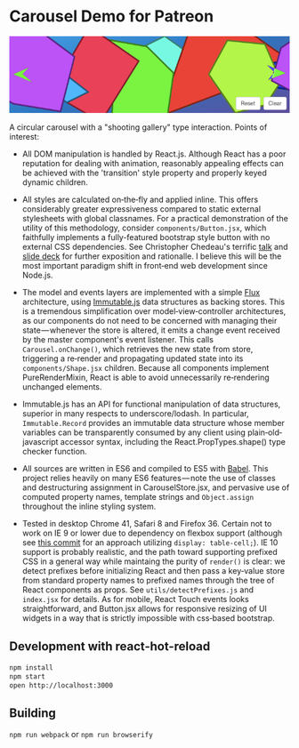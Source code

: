 Carousel Demo for Patreon
=========================

[![Screenshot](screenshot.png)](http://aprilarcus.github.io/carousel/)

A circular carousel with a "shooting gallery" type interaction. Points
of interest:

* All DOM manipulation is handled by React.js. Although React has a poor
  reputation for dealing with animation, reasonably appealing effects
  can be achieved with the 'transition' style property and properly
  keyed dynamic children.

* All styles are calculated on‐the‐fly and applied inline. This offers
  considerably greater expressiveness compared to static external
  stylesheets with global classnames. For a practical demonstration of
  the utility of this methodology, consider `components/Button.jsx`,
  which faithfully implements a fully-featured bootstrap style button
  with no external CSS dependencies. See Christopher Chedeau's terrific
  [talk](https://vimeo.com/channels/684289/116209150) and
  [slide deck](http://blog.vjeux.com/2014/javascript/react-css-in-js-nationjs.html)
  for further exposition and rationalle. I believe this will be the most
  important paradigm shift in front‐end web development since Node.js.

* The model and events layers are implemented with a simple [Flux](https://facebook.github.io/flux/)
  architecture, using [Immutable.js](http://facebook.github.io/immutable-js/)
  data structures as backing stores. This is a tremendous simplification
  over model‐view‐controller architectures, as our components do not
  need to be concerned with managing their state — whenever the store
  is altered, it emits a change event received by the master component's
  event listener. This calls `Carousel.onChange()`, which retrieves the
  new state from store, triggering a re‐render and propagating updated
  state into its `components/Shape.jsx` children. Because all components
  implement PureRenderMixin, React is able to avoid unnecessarily
  re‐rendering unchanged elements.

* Immutable.js has an API for functional manipulation of data
  structures, superior in many respects to underscore/lodash. In
  particular, `Immutable.Record` provides an immutable data structure
  whose member variables can be transparently consumed by any client
  using plain‐old‐javascript accessor syntax, including the
  React.PropTypes.shape() type checker function.

* All sources are written in ES6 and compiled to ES5 with [Babel](babeljs.io).
  This project relies heavily on many ES6 features — note the use of
  classes and destructuring assignment in CarouselStore.jsx, and
  pervasive use of computed property names, template strings and
  `Object.assign` throughout the inline styling system.

* Tested in desktop Chrome 41, Safari 8 and Firefox 36.
  Certain not to work on IE 9 or lower due to dependency on flexbox
  support (although see [this commit](https://github.com/AprilArcus/carousel/commit/c2ec3c6ad26d885f00ca8abea896bf8dcae12c5e) for an approach utilizing
  `display: table-cell;`). IE 10 support is probably realistic, and the
  path toward supporting prefixed CSS in a general way while maintaing
  the purity of `render()` is clear: we detect prefixes before
  initializing React and then pass a key‐value store from standard
  property names to prefixed names through the tree of React components
  as props. See `utils/detectPrefixes.js` and `index.jsx` for details.
  As for mobile, React Touch events looks straightforward, and
  Button.jsx allows for responsive resizing of UI widgets in a way that
  is strictly impossible with css‐based bootstrap.

Development with react-hot-reload
---------------------------------

```
npm install
npm start
open http://localhost:3000
```

Building
--------

`npm run webpack` or `npm run browserify`
